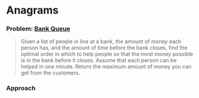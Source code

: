 # Anagrams
### Problem: [Bank Queue](https://utah.kattis.com/problems/bank)
> Given a list of people in line at a bank, the amount of money each person has, and the amount of time before the bank closes, find the optimal order in which to help people so that the most money possible is in the bank before it closes. Assume that each person can be helped in one minute. Return the maximum amount of money you can get from the customers.

### Approach




